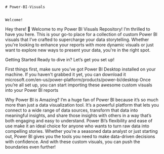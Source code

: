                                                                                           # Power-BI-Visuals

                                                                                                Welcome!
Hey there! 👋 Welcome to my Power BI Visuals Repository! I’m thrilled to have you here. This is your go-to place for a collection of custom Power BI visuals that I’ve crafted to supercharge your data storytelling. Whether you're looking to enhance your reports with more dynamic visuals or just want to explore new ways to present your data, you're in the right spot.

Getting Started
Ready to dive in? Let’s get you set up!

First things first, make sure you’ve got Power BI Desktop installed on your machine. If you haven't grabbed it yet, you can download it microsoft.com/en-us/power-platform/products/power-bi/desktop
Once you’re all set up, you can start importing these awesome custom visuals into your Power BI reports

Why Power BI is Amazing?
I’m a huge fan of Power BI because it’s so much more than just a data visualization tool. It’s a powerful platform that lets you connect to a wide range of data sources, transform that data into meaningful insights, and share those insights with others in a way that’s both engaging and easy to understand. Power BI’s flexibility and ease of use make it an ideal choice for anyone who wants to turn raw data into compelling stories. Whether you’re a seasoned data analyst or just starting out, Power BI gives you the tools you need to make data-driven decisions with confidence. And with these custom visuals, you can push the boundaries even further!

